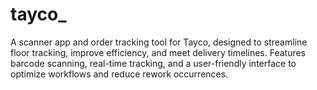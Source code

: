 # tayco_
A scanner app and order tracking tool for Tayco, designed to streamline floor tracking, improve efficiency, and meet delivery timelines. Features barcode scanning, real-time tracking, and a user-friendly interface to optimize workflows and reduce rework occurrences.
